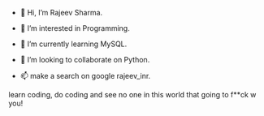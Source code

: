 - 👋 Hi, I’m Rajeev Sharma.

- 👀 I’m interested in Programming.

- 🌱 I’m currently learning MySQL.

- 💞️ I’m looking to collaborate on Python.

- 📫 make a search on google rajeev_inr.

learn coding, do coding and see no one in this world that going to f**ck w you!


<!---
rajeevinr is a ✨ special ✨ repository because its `README.md` (this file) appears on your GitHub profile.
You can click the Preview link to take a look at your changes.
--->
